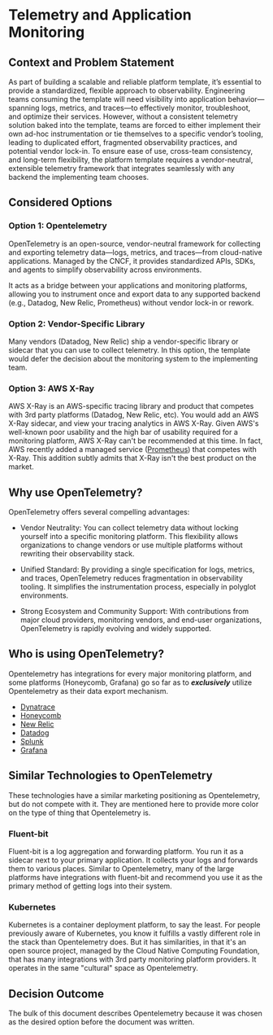 # Telemetry and Application Monitoring

## Context and Problem Statement

As part of building a scalable and reliable platform template, it’s essential to provide a standardized, flexible approach to observability. Engineering teams consuming the template will need visibility into application behavior—spanning logs, metrics, and traces—to effectively monitor, troubleshoot, and optimize their services. However, without a consistent telemetry solution baked into the template, teams are forced to either implement their own ad-hoc instrumentation or tie themselves to a specific vendor’s tooling, leading to duplicated effort, fragmented observability practices, and potential vendor lock-in. To ensure ease of use, cross-team consistency, and long-term flexibility, the platform template requires a vendor-neutral, extensible telemetry framework that integrates seamlessly with any backend the implementing team chooses.

## Considered Options

### Option 1: Opentelemetry

OpenTelemetry is an open-source, vendor-neutral framework for collecting and exporting telemetry data—logs, metrics, and traces—from cloud-native applications. Managed by the CNCF, it provides standardized APIs, SDKs, and agents to simplify observability across environments.

It acts as a bridge between your applications and monitoring platforms, allowing you to instrument once and export data to any supported backend (e.g., Datadog, New Relic, Prometheus) without vendor lock-in or rework.
 
### Option 2: Vendor-Specific Library

Many vendors (Datadog, New Relic) ship a vendor-specific library or sidecar that you can use to collect telemetry. In this option, the template would defer the decision about the monitoring system to the implementing team.

### Option 3: AWS X-Ray

AWS X-Ray is an AWS-specific tracing library and product that competes with 3rd party platforms (Datadog, New Relic, etc). You would add an AWS X-Ray sidecar, and view your tracing analytics in AWS X-Ray. Given AWS's well-known poor usability and the high bar of usability required for a monitoring platform, AWS X-Ray can't be recommended at this time. In fact, AWS recently added a managed service ([Prometheus](https://docs.aws.amazon.com/grafana/latest/userguide/prometheus-data-source.html)) that competes with X-Ray. This addition subtly admits that X-Ray isn't the best product on the market.

## Why use OpenTelemetry? 

OpenTelemetry offers several compelling advantages:

- Vendor Neutrality: You can collect telemetry data without locking yourself into a specific monitoring platform. This flexibility allows organizations to change vendors or use multiple platforms without rewriting their observability stack.

- Unified Standard: By providing a single specification for logs, metrics, and traces, OpenTelemetry reduces fragmentation in observability tooling. It simplifies the instrumentation process, especially in polyglot environments.

- Strong Ecosystem and Community Support: With contributions from major cloud providers, monitoring vendors, and end-user organizations, OpenTelemetry is rapidly evolving and widely supported.

## Who is using OpenTelemetry?

Opentelemetry has integrations for every major monitoring platform, and some platforms (Honeycomb, Grafana) go so far as to _**exclusively**_ utilize Opentelemetry as their data export mechanism.

- [Dynatrace](https://docs.dynatrace.com/docs/ingest-from/opentelemetry)
- [Honeycomb](https://www.honeycomb.io/opentelemetry)
- [New Relic](https://docs.newrelic.com/docs/opentelemetry/opentelemetry-introduction/)
- [Datadog](https://docs.datadoghq.com/opentelemetry/)
- [Splunk](https://www.splunk.com/en_us/solutions/opentelemetry.html)
- [Grafana](https://grafana.com/blog/2023/07/20/a-practical-guide-to-data-collection-with-opentelemetry-and-prometheus/)

## Similar Technologies to OpenTelemetry

These technologies have a similar marketing positioning as Opentelemetry, but do not compete with it. They are mentioned here to provide more color on the type of thing that Opentelemetry is.

### Fluent-bit

Fluent-bit is a log aggregation and forwarding platform. You run it as a sidecar next to your primary application. It collects your logs and forwards them to various places. Similar to Opentelemetry, many of the large platforms have integrations with fluent-bit and recommend you use it as the primary method of getting logs into their system. 

### Kubernetes

Kubernetes is a container deployment platform, to say the least. For people previously aware of Kubernetes, you know it fulfills a vastly different role in the stack than Opentelemetry does. But it has similarities, in that it's an open source project, managed by the Cloud Native Computing Foundation, that has many integrations with 3rd party monitoring platform providers. It operates in the same "cultural" space as Opentelemetry.

## Decision Outcome

The bulk of this document describes Opentelemetry because it was chosen as the desired option before the document was written.
